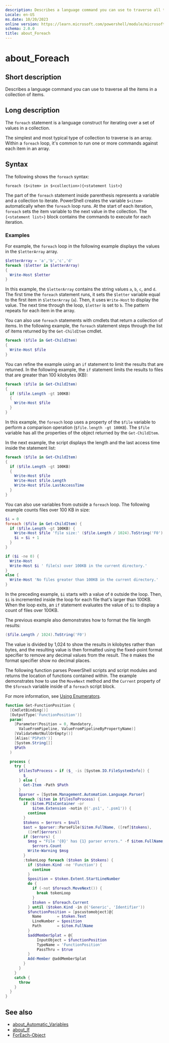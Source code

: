 ```yaml
---
description: Describes a language command you can use to traverse all the items in a collection of items.
Locale: en-US
ms.date: 10/20/2023
online version: https://learn.microsoft.com/powershell/module/microsoft.powershell.core/about/about_foreach?view=powershell-7.4&WT.mc_id=ps-gethelp
schema: 2.0.0
title: about_Foreach
---
```

# about_Foreach

## Short description

Describes a language command you can use to traverse all the items in a
collection of items.

## Long description

The `foreach` statement is a language construct for iterating over a set of
values in a collection.

The simplest and most typical type of collection to traverse is an array.
Within a `foreach` loop, it's common to run one or more commands against each
item in an array.

## Syntax

The following shows the `foreach` syntax:

```
foreach ($<item> in $<collection>){<statement list>}
```

The part of the `foreach` statement inside parenthesis represents a variable
and a collection to iterate. PowerShell creates the variable `$<item>`
automatically when the `foreach` loop runs. At the start of each iteration,
`foreach` sets the item variable to the next value in the collection. The
`{<statement list>}` block contains the commands to execute for each iteration.

### Examples

For example, the `foreach` loop in the following example displays the values in
the `$letterArray` array.

```powershell
$letterArray = 'a','b','c','d'
foreach ($letter in $letterArray)
{
  Write-Host $letter
}
```

In this example, the `$letterArray` contains the string values `a`, `b`,
`c`, and `d`. The first time the `foreach` statement runs, it sets the
`$letter` variable equal to the first item in `$letterArray` (`a`). Then, it
uses `Write-Host` to display the value. The next time through the loop,
`$letter` is set to `b`. The pattern repeats for each item in the array.

You can also use `foreach` statements with cmdlets that return a collection of
items. In the following example, the `foreach` statement steps through the list
of items returned by the `Get-ChildItem` cmdlet.

```powershell
foreach ($file in Get-ChildItem)
{
  Write-Host $file
}
```

You can refine the example using an `if` statement to limit the results that
are returned. In the following example, the `if` statement limits the results
to files that are greater than 100 kilobytes (KB):

```powershell
foreach ($file in Get-ChildItem)
{
  if ($file.Length -gt 100KB)
  {
    Write-Host $file
  }
}
```

In this example, the `foreach` loop uses a property of the `$file` variable to
perform a comparison operation (`$file.length -gt 100KB`). The `$file` variable
has all the properties of the object returned by the `Get-ChildItem`.

In the next example, the script displays the length and the last access time
inside the statement list:

```powershell
foreach ($file in Get-ChildItem)
{
  if ($file.Length -gt 100KB)
  {
    Write-Host $file
    Write-Host $file.Length
    Write-Host $file.LastAccessTime
  }
}
```

You can also use variables from outside a `foreach` loop. The following example
counts files over 100 KB in size:

```powershell
$i = 0
foreach ($file in Get-ChildItem) {
  if ($file.Length -gt 100KB) {
    Write-Host $file 'file size:' ($file.Length / 1024).ToString('F0') KB
    $i = $i + 1
  }
}

if ($i -ne 0) {
  Write-Host
  Write-Host $i ' file(s) over 100KB in the current directory.'
}
else {
  Write-Host 'No files greater than 100KB in the current directory.'
}
```

In the preceding example, `$i` starts with a value of `0` outside the loop.
Then, `$i` is incremented inside the loop for each file that's larger than
100KB. When the loop exits, an `if` statement evaluates the value of `$i` to
display a count of files over 100KB.

The previous example also demonstrates how to format the file length results:

```powershell
($file.Length / 1024).ToString('F0')
```

The value is divided by 1,024 to show the results in kilobytes rather than
bytes, and the resulting value is then formatted using the fixed-point format
specifier to remove any decimal values from the result. The `0` makes the
format specifier show no decimal places.

The following function parses PowerShell scripts and script modules and returns
the location of functions contained within. The example demonstrates how to use
the `MoveNext` method and the `Current` property of the `$foreach` variable
inside of a `foreach` script block.

For more information, see [Using Enumerators][02].

```powershell
function Get-FunctionPosition {
  [CmdletBinding()]
  [OutputType('FunctionPosition')]
  param(
    [Parameter(Position = 0, Mandatory,
      ValueFromPipeline, ValueFromPipelineByPropertyName)]
    [ValidateNotNullOrEmpty()]
    [Alias('PSPath')]
    [System.String[]]
    $Path
  )

  process {
    try {
      $filesToProcess = if ($_ -is [System.IO.FileSystemInfo]) {
        $_
      } else {
        Get-Item -Path $Path
      }
      $parser = [System.Management.Automation.Language.Parser]
      foreach ($item in $filesToProcess) {
        if ($item.PSIsContainer -or
            $item.Extension -notin @('.ps1', '.psm1')) {
          continue
        }
        $tokens = $errors = $null
        $ast = $parser::ParseFile($item.FullName, ([ref]$tokens),
          ([ref]$errors))
        if ($errors) {
          $msg = "File '{0}' has {1} parser errors." -f $item.FullName,
            $errors.Count
          Write-Warning $msg
        }
        :tokenLoop foreach ($token in $tokens) {
          if ($token.Kind -ne 'Function') {
            continue
          }
          $position = $token.Extent.StartLineNumber
          do {
            if (-not $foreach.MoveNext()) {
              break tokenLoop
            }
            $token = $foreach.Current
          } until ($token.Kind -in @('Generic', 'Identifier'))
          $functionPosition = [pscustomobject]@{
            Name       = $token.Text
            LineNumber = $position
            Path       = $item.FullName
          }
          $addMemberSplat = @{
              InputObject = $functionPosition
              TypeName = 'FunctionPosition'
              PassThru = $true
          }
          Add-Member @addMemberSplat
        }
      }
    }
    catch {
      throw
    }
  }
}
```

## See also

- [about_Automatic_Variables][01]
- [about_If][03]
- [ForEach-Object][04]

<!-- link references -->
[01]: about_Automatic_Variables.md
[02]: about_Automatic_Variables.md#using-enumerators
[03]: about_If.md
[04]: xref:Microsoft.PowerShell.Core.ForEach-Object
